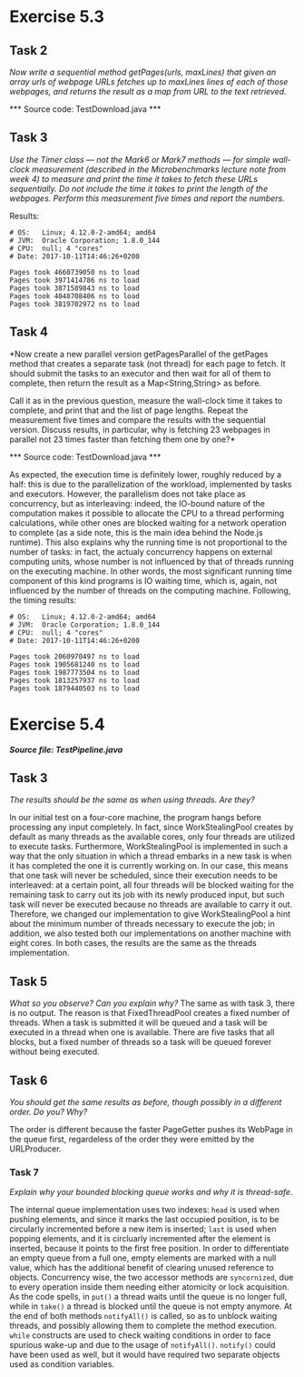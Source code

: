 # Exercise 5.3

## Task 2
*Now write a sequential method getPages(urls, maxLines) that given an array urls of
webpage URLs fetches up to maxLines lines of each of those webpages, and returns the
result as a map from URL to the text retrieved.*

*** Source code: TestDownload.java ***

## Task 3
*Use the Timer class — not the Mark6 or Mark7 methods — for simple wall-clock
measurement (described in the Microbenchmarks lecture note from week 4) to measure
and print the time it takes to fetch these URLs sequentially. Do not include the
time it takes to print the length of the webpages. Perform this measurement five
times and report the numbers.*

Results:
```
# OS:   Linux; 4.12.0-2-amd64; amd64
# JVM:  Oracle Corporation; 1.8.0_144
# CPU:  null; 4 "cores"
# Date: 2017-10-11T14:46:26+0200

Pages took 4660739050 ns to load
Pages took 3971414786 ns to load
Pages took 3871589843 ns to load
Pages took 4048708406 ns to load
Pages took 3819702972 ns to load
```

## Task 4
*Now create a new parallel version getPagesParallel of the getPages method that
creates a separate task (not thread) for each page to fetch. It should submit the
tasks to an executor and then wait for all of them to complete, then return the
result as a Map<String,String> as before.

Call it as in the previous question, measure the wall-clock time it takes to
complete, and print that and the list of page lengths. Repeat the measurement five
times and compare the results with the sequential version. Discuss results, in
particular, why is fetching 23 webpages in parallel not 23 times faster than
fetching them one by one?*

*** Source code: TestDownload.java ***

As expected, the execution time is definitely lower, roughly reduced by a half:
this is due to the parallelization of the workload, implemented by tasks and
executors. However, the parallelism does not take place as concurrency, but as
interleaving: indeed, the IO-bound nature of the computation makes it possible to
allocate the CPU to a thread performing calculations, while other ones are blocked
waiting for a network operation to complete (as a side note, this is the main idea
behind the Node.js runtime). This also explains why the running time is not
proportional to the number of tasks: in fact, the actualy concurrency happens on external computing units, whose number is not influenced by that of threads running on the executing machine. In other words, the most significant running time component of this kind programs is IO waiting time, which is, again, not influenced by the number of threads on the computing machine. Following, the timing results:
```
# OS:   Linux; 4.12.0-2-amd64; amd64
# JVM:  Oracle Corporation; 1.8.0_144
# CPU:  null; 4 "cores"
# Date: 2017-10-11T14:46:26+0200

Pages took 2060970497 ns to load
Pages took 1905681240 ns to load
Pages took 1987773504 ns to load
Pages took 1813257937 ns to load
Pages took 1879440503 ns to load
```
# Exercise 5.4
***Source file: TestPipeline.java***

## Task 3
*The results should be the same as when using threads. Are they?*

In our initial test on a four-core machine, the program hangs before processing any
input completely. In fact, since WorkStealingPool creates by default as many
threads as the available cores, only four threads are utilized to execute tasks.
Furthermore, WorkStealingPool is implemented in such a way that the only situation
in which a thread embarks in a new task is when it has completed the one it is
currently working on. In our case, this means that one task will never be
scheduled, since their execution needs to be interleaved: at a certain point, all
four threads will be blocked waiting for the remaining task to carry out its job
with its newly produced input, but such task will never be executed because no
threads are available to carry it out.
Therefore, we changed our implementation to give WorkStealingPool a hint about the
minimum number of threads necessary to execute the job; in addition, we also tested
both our implementations on another machine with eight cores. In both cases, the
results are the same as the threads implementation.

## Task 5
*What so you observe? Can you explain why?*
The same as with task 3, there is no output. The reason is that FixedThreadPool
creates a fixed number of threads. When a task is submitted it will be queued and a
task will be executed in a thread when one is available. There are five tasks that
all blocks, but a fixed number of threads so a task will be queued forever without
being executed.

## Task 6
*You should get the same results as before, though possibly in a different order.
Do you? Why?*

The order is different because the faster PageGetter pushes its WebPage in the
queue first, regardeless of the order they were emitted by the URLProducer.

### Task 7
*Explain why your bounded blocking queue works and why it is thread-safe.*

The internal queue implementation uses two indexes: `head` is used when pushing
elements, and since it marks the last occupied position, is to be circularly
incremented before a new item is inserted; `last` is used when popping elements,
and it is circluarly incremented after the element is inserted, because it points
to the first free position. In order to differentiate an empty queue from a full
one, empty elements are marked with a null value, which has the additional benefit
of clearing unused reference to objects.
Concurrency wise, the two accessor methods are `syncornized`, due to every
operation inside them needing either atomicity or lock acquisition. As the code
spells, in `put()` a thread waits until the queue is no longer full, while in
`take()` a thread is blocked until the queue is not empty anymore. At the end of
both methods `notifyAll()` is called, so as to unblock waiting threads, and
possibly allowing them to complete the method execution. `while` constructs are
used to check waiting conditions in order to face spurious wake-up and due to the
usage of `notifyAll()`. `notify()` could have been used as well, but it would have
required two separate objects used as condition variables.
